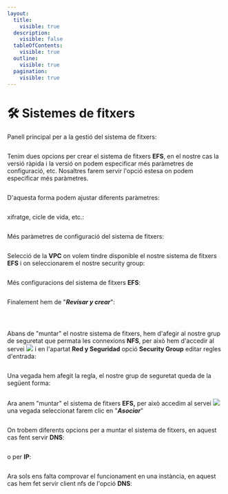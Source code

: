 ```yaml
---
layout:
  title:
    visible: true
  description:
    visible: false
  tableOfContents:
    visible: true
  outline:
    visible: true
  pagination:
    visible: true
---
```


# 🛠️ Sistemes de fitxers

Panell principal per a la gestió del sistema de fitxers:

<figure><img src="../.gitbook/assets/image (28).png" alt=""><figcaption></figcaption></figure>

Tenim dues opcions per crear el sistema de fitxers **EFS**, en el nostre cas la versió ràpida i la versió on podem especificar més paràmetres de configuració, etc. Nosaltres farem servir l'opció estesa on podem especificar més paràmetres.&#x20;

<figure><img src="../.gitbook/assets/image (5) (1).png" alt=""><figcaption></figcaption></figure>

D'aquesta forma podem ajustar diferents paràmetres:&#x20;

<figure><img src="../.gitbook/assets/image (4) (1) (1).png" alt=""><figcaption></figcaption></figure>

xifratge, cicle de vida, etc.:

<figure><img src="../.gitbook/assets/image (6) (1).png" alt=""><figcaption></figcaption></figure>

Més paràmetres de configuració del sistema de fitxers:

<figure><img src="../.gitbook/assets/image (7).png" alt=""><figcaption></figcaption></figure>

Selecció de la **VPC** on volem tindre disponible el nostre sistema de fitxers **EFS** i on seleccionarem el nostre security group:

<figure><img src="../.gitbook/assets/image.png" alt=""><figcaption></figcaption></figure>

Més configuracions del sistema de fitxers **EFS**:

<figure><img src="../.gitbook/assets/image (10).png" alt=""><figcaption></figcaption></figure>

Finalement hem de "_**Revisar y crear**_":

<figure><img src="../.gitbook/assets/image (16).png" alt=""><figcaption></figcaption></figure>

<figure><img src="../.gitbook/assets/image (12).png" alt=""><figcaption></figcaption></figure>

<figure><img src="../.gitbook/assets/image (14).png" alt=""><figcaption></figcaption></figure>

Abans de "muntar" el nostre sistema de fitxers, hem d'afegir al nostre grup de seguretat que permata les connexions **NFS**, per això hem d'accedir al servei ![](<../.gitbook/assets/image (1).png>) i en l'apartat **Red y Seguridad** opció  **Security Group** editar regles d'entrada:

&#x20;

<figure><img src="../.gitbook/assets/image (2).png" alt=""><figcaption></figcaption></figure>

Una vegada hem afegit la regla, el nostre grup de seguretat queda de la següent forma:

<figure><img src="../.gitbook/assets/image (3).png" alt=""><figcaption></figcaption></figure>

Ara anem "muntar" el sistema de fitxers **EFS,** per això accedim al servei ![](<../.gitbook/assets/image (4).png>) una vegada seleccionat farem clic en "_**Asociar**_"

<figure><img src="../.gitbook/assets/image (1) (1).png" alt=""><figcaption></figcaption></figure>

On trobem diferents opcions per a muntar el sistema de fitxers, en aquest cas fent servir **DNS**:

<figure><img src="../.gitbook/assets/image (2) (1).png" alt=""><figcaption></figcaption></figure>

o per **IP**:

<figure><img src="../.gitbook/assets/image (3) (1).png" alt=""><figcaption></figcaption></figure>

Ara sols ens falta comprovar el funcionament en una instància, en aquest cas hem fet servir client nfs de l'opció **DNS**:

<figure><img src="../.gitbook/assets/image (5).png" alt=""><figcaption></figcaption></figure>

&#x20;
